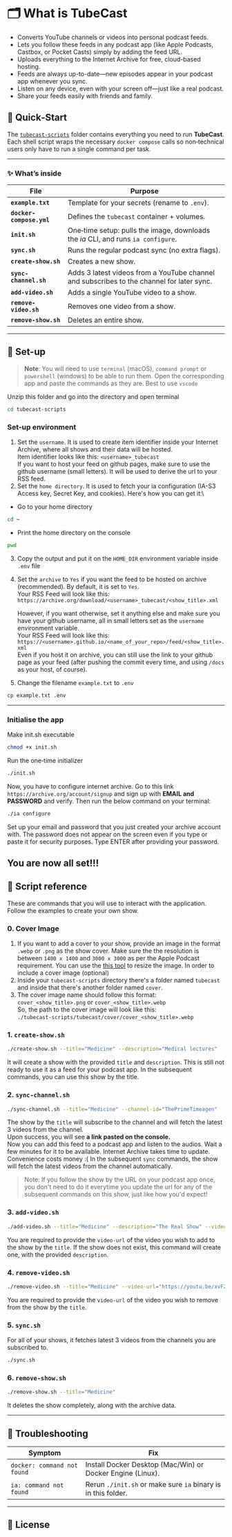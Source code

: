 # 🗂️ What is TubeCast
- Converts YouTube channels or videos into personal podcast feeds.
- Lets you follow these feeds in any podcast app (like Apple Podcasts, Castbox, or Pocket Casts) simply by adding the feed URL.
- Uploads everything to the Internet Archive for free, cloud-based hosting.
- Feeds are always up-to-date—new episodes appear in your podcast app whenever you sync.
- Listen on any device, even with your screen off—just like a real podcast.
- Share your feeds easily with friends and family.

## 📡 Quick‑Start

The [`tubecast-scripts`](https://drive.google.com/file/d/1F4GIz4UH31PBbM1Uf6F-1snnMB-k3HPj/view?usp=sharing) folder contains everything you need to run **TubeCast**. Each shell script wraps the necessary `docker compose` calls so non‑technical users only have to run a single command per task.

---

### ✨ What’s inside

| File                     | Purpose                                                                                    |
| ------------------------ | -------------------------------------------------------------------------------------------|
| **`example.txt`**       | Template for your secrets (rename to `.env`).                                              |
| **`docker-compose.yml`** | Defines the `tubecast` container + volumes.                                                |
| **`init.sh`**            | One‑time setup: pulls the image, downloads the *ia* CLI, and runs `ia configure`.          |
| **`sync.sh`**            | Runs the regular podcast sync (no extra flags).                                            |
| **`create-show.sh`**     | Creates a new show.                                                                        |
| **`sync-channel.sh`**    | Adds 3 latest videos from a YouTube channel and subscribes to the channel for later sync.  |
| **`add-video.sh`**       | Adds a single YouTube video to a show.                                                     |
| **`remove-video.sh`**    | Removes one video from a show.                                                             |
| **`remove-show.sh`**     | Deletes an entire show.                                                                    |

---

## 🚀 Set-up

> **Note**: You will need to use `terminal` (macOS), `command prompt` or `powershell` (windows) to be able to run them. Open the corresponding app and paste the commands as they are. Best to use `vscode`

Unzip this folder and go into the directory and open terminal
```bash
cd tubecast-scripts
```
### Set-up environment

1. Set the `username`. It is used to create item identifier inside your Internet Archive, where all shows and their data will be hosted.\
Item identifier looks like this: `<username>_tubecast`\
If you want to host your feed on github pages, make sure to use the github username (small letters). It will be used to derive the url to your RSS feed.
2. Set the `home directory`. It is used to fetch your ia configuration (IA-S3 Access key, Secret Key, and cookies). Here's how you can get it:\
- Go to your home directory
```bash
cd ~
```
- Print the home directory on the console
```bash
pwd
```
3. Copy the output and put it on the `HOME_DIR` environment variable inside `.env` file
4. Set the `archive` to `Yes` if you want the feed to be hosted on archive (recommended). By default, it is set to `Yes`.\
Your RSS Feed will look like this: `https://archive.org/download/<username>_tubecast/<show_title>.xml`

    However, if you want otherwise, set it anything else and make sure you have your github username, all in small letters set as the `username` environment variable.\
    Your RSS Feed will look like this: `https://<username>.github.io/<name_of_your_repo>/feed/<show_title>.xml`\
    Even if you host it on archive, you can still use the link to your github page as your feed (after pushing the commit every time, and using `/docs` as your host, of course).

5. Change the filename `example.txt` to `.env`
```bash
cp example.txt .env
```
---

### Initialise the app
Make init.sh executable
```bash
chmod +x init.sh
```
Run the one‑time initializer
```bash
./init.sh
```
Now, you have to configure internet archive. Go to this link `https://archive.org/account/signup` and sign up with **EMAIL and PASSWORD** and verify. Then run the below command on your terminal:
```bash
./ia configure
```
Set up your email and password that you just created your archive account with. The password does not appear on the screen even if you type or paste it for security purposes. Type ENTER after providing your password.

You are now all set!!!
---

## 📜 Script reference

These are commands that you will use to interact with the application. Follow the examples to create your own show.

### 0. Cover Image
1. If you want to add a cover to your show, provide an image in the format `.webp` or `.png` as the show cover. Make sure the the resolution is between `1400 x 1400` and `3000 x 3000` as per the Apple Podcast requirement. You can use the [this tool](https://www.resizepixel.com/) to resize the image.
In order to include a cover image (optional)
2. Inside your `tubecast-scripts` directory there's a folder named `tubecast` and inside that there's another folder named `cover`.
3. The cover image name should follow this format: `cover_<show_title>.png` or `cover_<show_title>.webp`\
So, the path to the cover image will look like this:\
`./tubecast-scripts/tubecast/cover/cover_<show_title>.webp`

### 1. `create-show.sh`

```bash
./create-show.sh --title="Medicine" --description="Medical lectures"
```
It will create a show with the provided `title` and `description`. This is still not ready to use it as a feed for your podcast app. In the subsequent commands, you can use this show by the title.

### 2. `sync-channel.sh`

```bash
./sync-channel.sh --title="Medicine" --channel-id="ThePrimeTimeagen"
```
The show by the `title` will subscribe to the channel and will fetch the latest 3 videos from the channel.\
Upon success, you will see **a link pasted on the console.** \
Now you can add this feed to a podcast app and listen to the audios. Wait a few minutes for it to be available. Internet Archive takes time to update. Convenience costs money :\(
In the subsequent `sync` commands, the show will fetch the latest videos from the channel automatically.
> Note: If you follow the show by the URL on your podcast app once, you don't need to do it everytime you update the url for any of the subsequent commands on this show, just like how you'd expect!
### 3. `add-video.sh`

```bash
./add-video.sh --title="Medicine" --description="The Real Show" --video-url="https://youtu.be/xvFZjo5PgG0?si=-BV8fIKLdQDzdBJO"
```
You are required to provide the `video-url` of the video you wish to add to the show by the `title`. If the show does not exist, this command will create one, with the provided `description`.

### 4. `remove-video.sh`

```bash
./remove-video.sh --title="Medicine" --video-url="https://youtu.be/xvFZjo5PgG0?si=-BV8fIKLdQDzdBJO"
```
You are required to provide the `video-url` of the video you wish to remove from the show by the `title`.

### 5. `sync.sh`
For all of your shows, it fetches latest 3 videos from the channels you are subscribed to.
```bash
./sync.sh
```

### 6. `remove-show.sh`

```bash
./remove-show.sh --title="Medicine"
```
It deletes the show completely, along with the archive data.

---

## 🔧 Troubleshooting

| Symptom                     | Fix                                                                      |
| --------------------------- | ------------------------------------------------------------------------ |
| `docker: command not found` | Install Docker Desktop (Mac/Win) or Docker Engine (Linux).               |
| `ia: command not found`     | Rerun `./init.sh` or make sure `ia` binary is in this folder.            |

---

## 📄 License